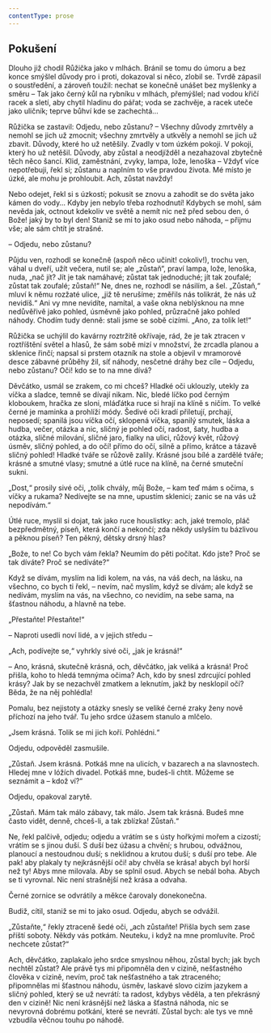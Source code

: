 ```yaml
---
contentType: prose
---
```


## Pokušení

Dlouho již chodil Růžička jako v mlhách. Bránil se tomu do úmoru a bez konce smýšlel důvody pro i proti, dokazoval si něco, zlobil se. Tvrdě zápasil o soustředění, a zároveň toužil: nechat se konečně unášet bez myšlenky a směru – Tak jako černý kůl na rybníku v mlhách, přemýšlel; nad vodou křičí racek a sletí, aby chytil hladinu do pářat; voda se zachvěje, a racek uteče jako uličník; teprve bůhví kde se zachechtá…

Růžička se zastavil: Odjedu, nebo zůstanu? – Všechny důvody zmrtvěly a nemohl se jich už zmocnit; všechny zmrtvěly a utkvěly a nemohl se jich už zbavit. Důvody, které ho už netěšily. Zvadly v tom úzkém pokoji. V pokoji, který ho už netěšil. Důvody, aby zůstal a neodjížděl a nezahazoval zbytečně těch něco šancí. Klid, zaměstnání, zvyky, lampa, lože, lenoška – Vždyť více nepotřebuji, řekl si; zůstanu a naplním to vše pravdou života. Mé místo je úzké, ale mohu je prohloubit. Ach, zůstat navždy!

Nebo odejet, řekl si s úzkostí; pokusit se znovu a zahodit se do světa jako kámen do vody… Kdyby jen nebylo třeba rozhodnutí! Kdybych se mohl, sám nevěda jak, octnout kdekoliv ve světě a nemít nic než před sebou den, ó Bože! jaký by to byl den! Staniž se mi to jako osud nebo náhoda, – přijmu vše; ale sám chtít je strašné.

– Odjedu, nebo zůstanu?

Půjdu ven, rozhodl se konečně (aspoň něco učinit! cokoliv!), trochu ven, váhal u dveří, užít večera, nutil se; ale „zůstaň“, praví lampa, lože, lenoška, nuda, „nač jít? Jít je tak namáhavé; zůstat tak jednoduché; jít tak zoufalé; zůstat tak zoufalé; zůstaň!“ Ne, dnes ne, rozhodl se násilím, a šel. „Zůstaň,“ mluví k němu rozžaté ulice, „již tě nerušíme; změřils nás tolikrát, že nás už nevidíš.“ Ani vy mne nevidíte, namítal, a vaše okna neblýsknou na mne nedůvěřivě jako pohled, úsměvně jako pohled, průzračně jako pohled náhody. Chodím tudy denně: stali jsme se sobě cizími. „Ano, za tolik let!“

Růžička se uchýlil do kavárny roztržitě okřívaje, rád, že je tak ztracen v roztříštění světel a hlasů, že sám sobě mizí v množství, že zrcadla planou a sklenice řinčí; napsal si prstem otazník na stole a objevil v mramorové desce zábavné průběhy žil, síť náhody, nesčetné dráhy bez cíle – Odjedu, nebo zůstanu? Oči! kdo se to na mne dívá?

Děvčátko, usmál se zrakem, co mi chceš? Hladké oči uklouzly, utekly za víčka a sladce, temně se dívají nikam. Nic, bledé líčko pod černým kloboukem, hračka ze sloni, mláďátka ruce si hrají na klíně s ničím. To velké černé je maminka a prohlíží módy. Šedivé oči kradí přiletují, prchají, neposedí; spanilá jsou víčka očí, sklopená víčka, spanilý smutek, láska a hudba, večer, otázka a nic, sličný je pohled očí, radost, šaty, hudba a otázka, sličné milování, sličné jaro, fialky na ulici, růžový květ, růžový úsměv, sličný pohled, a do očí! přímo do očí, silně a přímo, krátce a tázavě sličný pohled! Hladké tváře se růžově zalily. Krásné jsou bílé a zardělé tváře; krásné a smutné vlasy; smutné a útlé ruce na klíně, na černé smuteční sukni.

„Dost,“ prosily sivé oči, „tolik chvály, můj Bože, – kam teď mám s očima, s víčky a rukama? Nedívejte se na mne, upustím sklenici; zanic se na vás už nepodívám.“

Útlé ruce, myslil si dojat, tak jako ruce houslistky: ach, jaké tremolo, pláč bezpředmětný, píseň, která končí a nekončí; zda někdy uslyším tu bázlivou a pěknou píseň? Ten pěkný, dětsky drsný hlas?

„Bože, to ne! Co bych vám řekla? Neumím do pěti počítat. Kdo jste? Proč se tak díváte? Proč se nedíváte?“

Když se dívám, myslím na lidi kolem, na vás, na váš dech, na lásku, na všechno, co bych ti řekl, – nevím, nač myslím, když se dívám; ale když se nedívám, myslím na vás, na všechno, co nevidím, na sebe sama, na šťastnou náhodu, a hlavně na tebe.

„Přestaňte! Přestaňte!“

– Naproti usedli noví lidé, a v jejich středu –

„Ach, podívejte se,“ vyhrkly sivé oči, „jak je krásná!“

– Ano, krásná, skutečně krásná, och, děvčátko, jak veliká a krásná! Proč přišla, koho to hledá temnýma očima? Ach, kdo by snesl zdrcující pohled krásy? Jak by se nezachvěl zmatkem a leknutím, jakž by nesklopil očí? Běda, že na něj pohlédla!

Pomalu, bez nejistoty a otázky snesly se veliké černé zraky ženy nově příchozí na jeho tvář. Tu jeho srdce úžasem stanulo a mlčelo.

„Jsem krásná. Tolik se mi jich koří. Pohlédni.“

Odjedu, odpověděl zasmušile.

„Zůstaň. Jsem krásná. Potkáš mne na ulicích, v bazarech a na slavnostech. Hledej mne v lóžích divadel. Potkáš mne, budeš-li chtít. Můžeme se seznámit a – kdož ví?“

Odjedu, opakoval zarytě.

„Zůstaň. Mám tak málo zábavy, tak málo. Jsem tak krásná. Budeš mne často vidět, denně, chceš-li, a tak zblízka! Zůstaň.“

Ne, řekl palčivě, odjedu; odjedu a vrátím se s ústy hořkými mořem a cizostí; vrátím se s jinou duší. S duší bez úžasu a chvění; s hrubou, odvážnou, planoucí a nestoudnou duší; s neklidnou a krutou duší; s duší pro tebe. Ale pak! aby plakaly ty nejkrásnější oči! aby chvěla se krása! abych byl horší než ty! Abys mne milovala. Aby se splnil osud. Abych se nebál boha. Abych se ti vyrovnal. Nic není strašnější než krása a odvaha.

Černé zornice se odvrátily a měkce čarovaly donekonečna.

Budiž, cítil, staniž se mi to jako osud. Odjedu, abych se odvážil.

„Zůstaňte,“ řekly ztraceně šedé oči, „ach zůstaňte! Přišla bych sem zase příští soboty. Někdy vás potkám. Neuteku, i když na mne promluvíte. Proč nechcete zůstat?“

Ach, děvčátko, zaplakalo jeho srdce smyslnou něhou, zůstal bych; jak bych nechtěl zůstat? Ale právě tys mi připomněla den v cizině, nešťastného člověka v cizině, nevím, proč tak nešťastného a tak ztraceného; připomnělas mi šťastnou náhodu, úsměv, laskavé slovo cizím jazykem a sličný pohled, který se už nevrátí: ta radost, kdybys věděla, a ten překrásný den v cizině! Nic není krásnější než láska a šťastná náhoda, nic se nevyrovná dobrému potkání, které se nevrátí. Zůstal bych: ale tys ve mně vzbudila věčnou touhu po náhodě.
